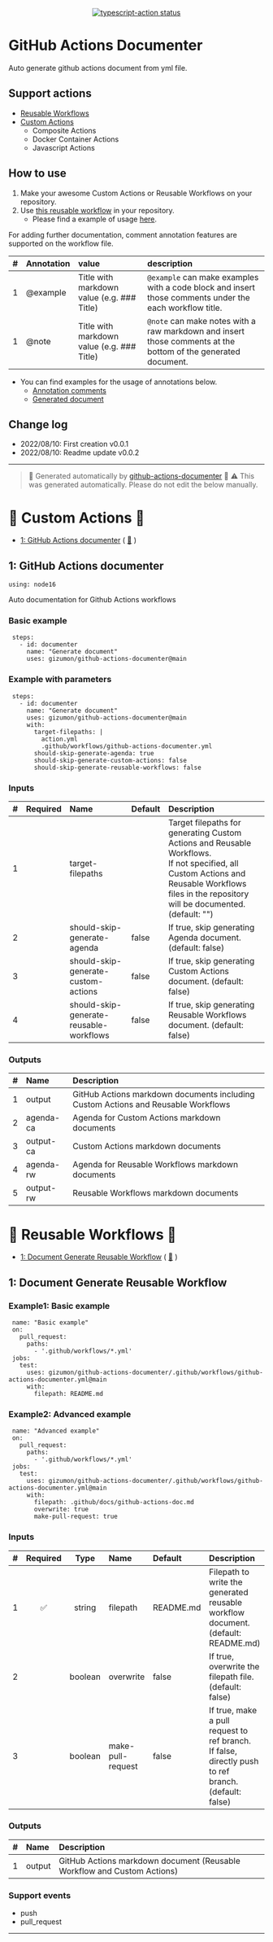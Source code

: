 <p align="center">
  <a href="https://github.com/actions/typescript-action/actions"><img alt="typescript-action status" src="https://github.com/actions/typescript-action/workflows/build-test/badge.svg"></a>
</p>

# GitHub Actions Documenter

Auto generate github actions document from yml file.

## Support actions

* [Reusable Workflows](https://docs.github.com/en/actions/using-workflows/reusing-workflows)
* [Custom Actions](https://docs.github.com/en/actions/creating-actions/about-custom-actions)
  * Composite Actions
  * Docker Container Actions
  * Javascript Actions

## How to use

1. Make your awesome Custom Actions or Reusable Workflows on your repository.
2. Use [this reusable workflow](./.github/workflows/github-actions-documenter.yml) in your repository.
   * Please find a example of usage [here](./.github/workflows/caller-test.yml).

For adding further documentation, comment annotation features are supported on the workflow file.

|#|Annotation|value|description|
|:---:|:---|:---|:---|
|1|@example|Title with markdown value (e.g. ### Title)|`@example` can make examples with a code block and insert those comments under the each workflow title.|
|1|@note|Title with markdown value (e.g. ### Title)|`@note` can make notes with a raw markdown and insert those comments at the bottom of the generated document.|

* You can find examples for the usage of annotations below.
  * [Annotation comments](.github/workflows/github-actions-documenter.yml)
  * [Generated document](#-custom-actions-)

## Change log

* 2022/08/10: First creation v0.0.1
* 2022/08/10: Readme update v0.0.2

[](@overwrite-anchor=start)

---

> 🚀 Generated automatically by [github-actions-documenter](https://github.com/gizumon/github-actions-documenter) 🚀
> ⚠️ This was generated automatically. Please do not edit the below manually.

# 🔰 Custom Actions 🔰

* [1: GitHub Actions documenter](#1-github-actions-documenter) ( [📄](action.yml) )

## 1: GitHub Actions documenter

`using: node16`

Auto documentation for Github Actions workflows

### Basic example

```
 steps:
   - id: documenter
     name: "Generate document"
     uses: gizumon/github-actions-documenter@main
```

### Example with parameters

```
 steps:
   - id: documenter
     name: "Generate document"
     uses: gizumon/github-actions-documenter@main
     with:
       target-filepaths: |
         action.yml
         .github/workflows/github-actions-documenter.yml
       should-skip-generate-agenda: true
       should-skip-generate-custom-actions: false
       should-skip-generate-reusable-workflows: false
```

### Inputs

| # | Required | Name | Default | Description |
| :--- | :---: | :--- | :--- | :--- |
| 1 |  | target-filepaths |  | Target filepaths for generating Custom Actions and Reusable Workflows.<br>If not specified, all Custom Actions and Reusable Workflows files in the repository will be documented. (default: "") |
| 2 |  | should-skip-generate-agenda | false | If true, skip generating Agenda document. (default: false) |
| 3 |  | should-skip-generate-custom-actions | false | If true, skip generating Custom Actions document. (default: false) |
| 4 |  | should-skip-generate-reusable-workflows | false | If true, skip generating Reusable Workflows document. (default: false) |

### Outputs

| # | Name | Description |
| :--- | :--- | :--- |
| 1 | output | GitHub Actions markdown documents including Custom Actions and Reusable Workflows |
| 2 | agenda-ca | Agenda for Custom Actions markdown documents |
| 3 | output-ca | Custom Actions markdown documents |
| 4 | agenda-rw | Agenda for Reusable Workflows markdown documents |
| 5 | output-rw | Reusable Workflows markdown documents |

# 🔰 Reusable Workflows 🔰

* [1: Document Generate Reusable Workflow](#1-document-generate-reusable-workflow) ( [📄](.github/workflows/github-actions-documenter.yml) )

## 1: Document Generate Reusable Workflow
### Example1: Basic example

```
 name: "Basic example"
 on:
   pull_request:
     paths:
       - '.github/workflows/*.yml'
 jobs:
   test:
     uses: gizumon/github-actions-documenter/.github/workflows/github-actions-documenter.yml@main
     with:
       filepath: README.md
```

### Example2: Advanced example

```
 name: "Advanced example"
 on:
   pull_request:
     paths:
       - '.github/workflows/*.yml'
 jobs:
   test:
     uses: gizumon/github-actions-documenter/.github/workflows/github-actions-documenter.yml@main
     with:
       filepath: .github/docs/github-actions-doc.md
       overwrite: true
       make-pull-request: true
```

### Inputs

| # | Required | Type | Name | Default | Description |
| :--- | :---: | :---: | :--- | :--- | :--- |
| 1 | ✅ | string | filepath | README.md | Filepath to write the generated reusable workflow document. (default: README.md) |
| 2 |  | boolean | overwrite | false | If true, overwrite the filepath file. (default: false) |
| 3 |  | boolean | make-pull-request | false | If true, make a pull request to ref branch.<br>If false, directly push to ref branch. (default: false) |

### Outputs

| # | Name | Description |
| :--- | :--- | :--- |
| 1 | output | GitHub Actions markdown document (Reusable Workflow and Custom Actions) |

### Support events

 - push
 - pull_request


---
[](@overwrite-anchor=end)

